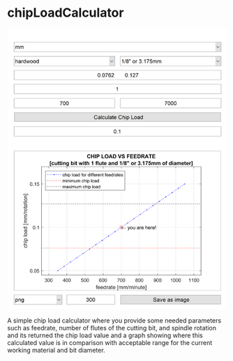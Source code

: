 # chipLoadCalculator

![Chipload calculator GUI](https://github.com/fcastro25/chipLoadCalculator/blob/main/Sem%20t%C3%ADtulo.png)

A simple chip load calculator where you provide some needed parameters such as feedrate, number of flutes of the cutting bit, and spindle rotation and its returned the chip load value and a graph showing where this calculated value is in comparison with acceptable range for the current working material and bit diameter.
